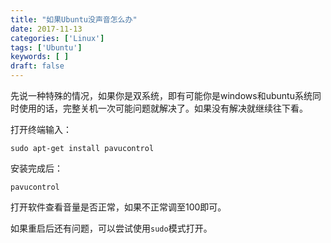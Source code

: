 ```yaml
---
title: "如果Ubuntu没声音怎么办"
date: 2017-11-13
categories: ['Linux']
tags: ['Ubuntu']
keywords: [ ]
draft: false
---
```

先说一种特殊的情况，如果你是双系统，即有可能你是windows和ubuntu系统同时使用的话，完整关机一次可能问题就解决了。如果没有解决就继续往下看。

<!--more-->

打开终端输入：

`sudo apt-get install pavucontrol`

安装完成后：

`pavucontrol`

打开软件查看音量是否正常，如果不正常调至100即可。

如果重启后还有问题，可以尝试使用`sudo`模式打开。